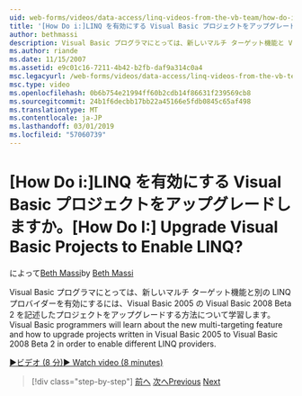 ```yaml
---
uid: web-forms/videos/data-access/linq-videos-from-the-vb-team/how-do-i-upgrade-visual-basic-projects-to-enable-linq
title: '[How Do i:]LINQ を有効にする Visual Basic プロジェクトをアップグレードしますか。 | Microsoft Docs'
author: bethmassi
description: Visual Basic プログラマにとっては、新しいマルチ ターゲット機能と Visual Basic 2008 のベータ版を Visual Basic 2005 で記述したプロジェクトをアップグレードする方法について学習しています.
ms.author: riande
ms.date: 11/15/2007
ms.assetid: e9c01c16-7211-4b42-b2fb-daf9a314c0a4
msc.legacyurl: /web-forms/videos/data-access/linq-videos-from-the-vb-team/how-do-i-upgrade-visual-basic-projects-to-enable-linq
msc.type: video
ms.openlocfilehash: 0b6b754e21994ff60b2cdb14f86631f239569cb8
ms.sourcegitcommit: 24b1f6decbb17bb22a45166e5fdb0845c65af498
ms.translationtype: MT
ms.contentlocale: ja-JP
ms.lasthandoff: 03/01/2019
ms.locfileid: "57060739"
---
```

<a name="how-do-i-upgrade-visual-basic-projects-to-enable-linq"></a><span data-ttu-id="4de18-104">[How Do i:]LINQ を有効にする Visual Basic プロジェクトをアップグレードしますか。</span><span class="sxs-lookup"><span data-stu-id="4de18-104">[How Do I:] Upgrade Visual Basic Projects to Enable LINQ?</span></span>
====================
<span data-ttu-id="4de18-105">によって[Beth Massi](https://github.com/bethmassi)</span><span class="sxs-lookup"><span data-stu-id="4de18-105">by [Beth Massi](https://github.com/bethmassi)</span></span>

<span data-ttu-id="4de18-106">Visual Basic プログラマにとっては、新しいマルチ ターゲット機能と別の LINQ プロバイダーを有効にするには、Visual Basic 2005 の Visual Basic 2008 Beta 2 を記述したプロジェクトをアップグレードする方法について学習します。</span><span class="sxs-lookup"><span data-stu-id="4de18-106">Visual Basic programmers will learn about the new multi-targeting feature and how to upgrade projects written in Visual Basic 2005 to Visual Basic 2008 Beta 2 in order to enable different LINQ providers.</span></span>

[<span data-ttu-id="4de18-107">&#9654;ビデオ (8 分)</span><span class="sxs-lookup"><span data-stu-id="4de18-107">&#9654; Watch video (8 minutes)</span></span>](https://channel9.msdn.com/Blogs/ASP-NET-Site-Videos/how-do-i-upgrade-visual-basic-projects-to-enable-linq)

> [!div class="step-by-step"]
> <span data-ttu-id="4de18-108">[前へ](how-do-i-perform-group-and-aggregate-queries.md)
> [次へ](how-do-i-get-started-with-linq-to-xml.md)</span><span class="sxs-lookup"><span data-stu-id="4de18-108">[Previous](how-do-i-perform-group-and-aggregate-queries.md)
[Next](how-do-i-get-started-with-linq-to-xml.md)</span></span>
